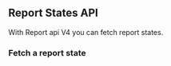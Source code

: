 ## Report States API
With Report api V4 you can fetch report states.

### Fetch a report state
```
```
